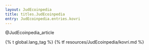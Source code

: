 ```yaml
---
layout: JudEcoinpedia
title: titles.JudEcoinpedia
entry: JudEcoinpedia.entries.kovri
---
```


@JudEcoinpedia_article

{% t global.lang_tag %}
{% tf resources/JudEcoinpedia/kovri.md %}

